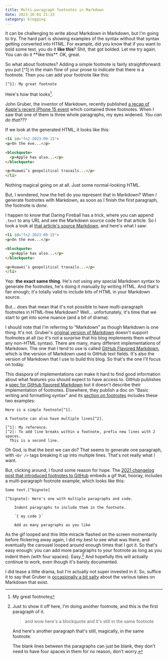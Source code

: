```yaml
---
title: Multi-paragraph footnotes in Markdown
date: 2023-10-01 21:33
category: blogging
---
```


It can be challenging to write about Markdown in Markdown, but I'm going to try. The hard part is showing examples of the syntax without that syntax getting converted into HTML. For example, did you know that if you want to bold some text, you do it **like this**? Shit, that got bolded. Let me try again. You can do it \*\*like this\*\*. OK, great.

So what about footnotes? Adding a simple footnote is fairly straightforward: you put \[^1\] in the main flow of your prose to indicate that there is a footnote. Then you can add your footnote like this:

```
[^1]: My great footnote
```

Here's how that looks[^1].

[^1]: My great footnote

John Gruber, the inventor of Markdown, recently published [a recap of Apple's recent iPhone 15 event](https://daringfireball.net/2023/09/thoughts_and_observations_on_this_weeks_wonderlust_apple_event) which contained three footnotes. When I saw that one of them is three whole paragraphs, my eyes widened. _You can do that???_

If we look at the generated HTML, it looks like this:

```html
<li id="fn2-2023-09-15">
<p>On the eve...</p>

<blockquote>
  <p>Apple has also...</p>
</blockquote>

<p>Huawei’s geopolitical travails...</p>
</li>
```

Nothing magical going on at all. Just some normal-looking HTML.

But, I wondered, how the hell do you represent that in Markdown? When _I_ generate footnotes with Markdown, as soon as I finish the first paragraph, the footnote is _done_.

I happen to know that Daring Fireball has a trick, where you can append `.text` to any URL and see the Markdown source code for that article. So I took a look at [that article's source Markdown](https://daringfireball.net/2023/09/thoughts_and_observations_on_this_weeks_wonderlust_apple_event.text), and here's what I saw:

```html
<li id="fn2-2023-09-15">
<p>On the eve...</p>

<blockquote>
  <p>Apple has also...</p>
</blockquote>

<p>Huawei’s geopolitical travails...</p>
</li>
```

Yep: **the exact same thing**. He's _not_ using any special Markdown syntax to generate the footnotes, he's doing it manually by writing HTML. And that's fair enough; it's totally valid to include bits of HTML in your Markdown source.

But... does that mean that it's not possible to have multi-paragraph footnotes in HTML-free Markdown? Well... unfortunately, it's time that we start to get into some nuance (and a bit of drama).

I should note that I'm referring to "Markdown" as though Markdown is one thing. It's not. Gruber's [original version of Markdown](https://daringfireball.net/projects/markdown/) doesn't support footnotes at all (so it's not a surprise that his blog implements them without any non-HTML syntax). There are many, many different implementations of Markdown. The one that I tend to use is called [GitHub Flavored Markdown](https://docs.github.com/en/get-started/writing-on-github/getting-started-with-writing-and-formatting-on-github/basic-writing-and-formatting-syntax), which is the version of Markdown used in GitHub text fields. It's also the version of Markdown that I use to build this blog. So that's the one I'll focus on today.

This diaspora of implementations can make it hard to find good information about what features you should expect to have access to. GitHub publishes a [spec for GitHub flavored Markdown](https://github.github.com/gfm/) but it doesn't describe their implementation of footnotes. Elsewhere, they publish a doc on "Basic writing and formatting syntax" and its  [section on footnotes](https://docs.github.com/en/get-started/writing-on-github/getting-started-with-writing-and-formatting-on-github/basic-writing-and-formatting-syntax#footnotes) includes these two examples:

```
Here is a simple footnote[^1].

A footnote can also have multiple lines[^2].

[^1]: My reference.
[^2]: To add line breaks within a footnote, prefix new lines with 2 spaces.
  This is a second line.
```

Oh God, is that the best we can do? That seems to generate one paragraph, with `<br />` tags breaking it up into multiple lines. That's not really what I want.

But, clicking around, I found some reason for hope. The [2021 changelog post that introduced footnotes to GitHub](https://github.blog/changelog/2021-09-30-footnotes-now-supported-in-markdown-fields/) embeds a gif that, hooray, includes a multi-paragraph footnote example, which looks like this:

```
Some text.[^bignote]

[^bignote]: Here's one with multiple paragraphs and code.

    Indent paragraphs to include them in the footnote.

    `{ my code }`

    Add as many paragraphs as you like
```

As the gif looped and this little miracle flashed on the screen momentarily before flickering away again, I did my best to see what was there, and eventually the carousel looped around enough times that I got it. So that's easy enough: you can add more paragraphs to your footnote as long as you indent them (with four spaces). Easy.[^2] And hopefully this will actually continue to work, even though it's barely documented.


[^2]: Just to show it off here, I'm doing another footnote, and this is the first paragraph of it.

    > and wow here's a blockquote and it's still in the same footnote

    And here's another paragraph that's still, magically, in the same footnote.

    The blank lines between the paragraphs can just be blank, they don't need to have four spaces in them for no reason, don't worry.

I did tease a little drama, but I'm actually not super invested in it. So, suffice it to say that Gruber is [occasionally a bit salty](https://blog.codinghorror.com/standard-markdown-is-now-common-markdown/) about the various takes on Markdown that exist.

